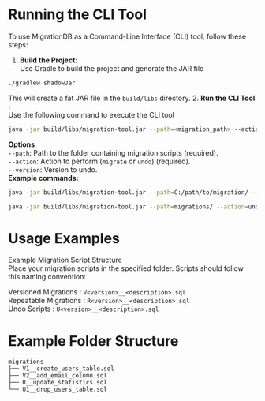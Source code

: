 # Running the CLI Tool
To use MigrationDB as a Command-Line Interface (CLI) tool, follow these steps:
1. **Build the Project**:
<br/>Use Gradle to build the project and generate the JAR file
```bash
./gradlew shadowJar
```
This will create a fat JAR file in the `build/libs` directory.
2. **Run the CLI Tool** :
   <br>Use the following command to execute the CLI tool
```bash
java -jar build/libs/migration-tool.jar --path=<migration_path> --action=<action> --version=<version>
```
**Options**<br>
`--path`: Path to the folder containing migration scripts (required).<br>
`--action`: Action to perform (`migrate` or `undo`) (required).<br>
`--version`: Version to undo.<br>
**Example commands:**
```bash
java -jar build/libs/migration-tool.jar --path=C:/path/to/migration/ --action=migrate
```
```bash
java -jar build/libs/migration-tool.jar --path=migrations/ --action=undo --version=4
```

# Usage Examples
Example Migration Script Structure<br>
Place your migration scripts in the specified folder. Scripts should follow this naming convention:

Versioned Migrations : `V<version>__<description>.sql`<br>
Repeatable Migrations : `R<version>__<description>.sql`<br>
Undo Scripts : `U<version>__<description>.sql`

# Example Folder Structure

```jsonpath
migrations
├── V1__create_users_table.sql
├── V2__add_email_column.sql
├── R__update_statistics.sql
└── U1__drop_users_table.sql
```